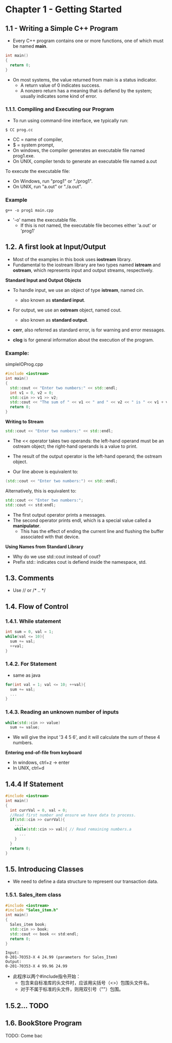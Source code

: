 # Chapter 1 - Getting Started

## 1.1 - Writing a Simple C++ Program

 - Every C++ program contains one or more functions, one of which must be named **main**.

```cpp
int main()
{
  return 0;
}
```

 - On most systems, the value returned from main is a status indicator.
   - A return value of 0 indicates success.
   - A nonzero return has a meaning that is defiend by the system; usually indicates some kind of error.

### 1.1.1. Compiling and Executing our Program

 - To run using command-line interface, we typically run:

```
$ CC prog.cc
```
 - CC = name of compiler,
 - $ = system prompt,
 - On windows, the compiler generates an executable file named prog1.exe. 
 - On UNIX, compiler tends to generate an executable file named a.out

To execute the executable file:
 - On Windows, run "prog1" or "./prog1".
 - On UNIX, run "a.out" or "./a.out".

### Example
```
g++ -o prog1 main.cpp
```
 - '-o' names the executable file.
   - If this is not named, the executable file becomes either 'a.out' or 'prog1'

## 1.2. A first look at Input/Output
 - Most of the examples in this book uses **iostream** library.
 - Fundamental to the iostream library are two types named **istream** and **ostream**, which represents input and output streams, respectively.

**Standard Input and Output Objects**

 - To handle input, we use an object of type **istream**, named cin.
   - also known as **standard input**.

 - For output, we use an **ostream** object, named cout. 
   - also known as **standard output**.

 - **cerr**, also referred as standard error, is for warning and error messages.

 - **clog** is for general information about the execution of the program.

### Example:
simpleIOProg.cpp
```cpp
#include <iostream>
int main()
{
  std::cout << "Enter two numbers:" << std::endl;
  int v1 = 0, v2 = 0;
  std::cin >> v1 >> v2;
  std::cout << "The sum of " << v1 << " and " << v2 << " is " << v1 + v2 << std::endl;
  return 0;
}
```

**Writing to Stream**
```cpp
std::cout << "Enter two numbers:" << std::endl;
```
 - The << operator takes two operands: the left-hand operand must be an ostream object; the right-hand operands is a value to print.
 - The result of the output operator is the left-hand operand; the ostream object.

  - Our line above is equivalent to:

```cpp
(std::cout << "Enter two numbers:") << std::endl;
```

Alternatively, this is equivalent to:
```cpp
std::cout << "Enter two numbers:";
std::cout << std:endl;
```

 - The first output operator prints a messages.
 - The second operator prints endl, which is a special value called a **manipulator**.
   - This has the effect of ending the current line and flushing the buffer associated with that device.

**Using Names from Standard Library**
 - Why do we use std::cout instead of cout? 
 - Prefix std:: indicates cout is defiend inside the namespace, std.

## 1.3. Comments
 - Use // or /* .. */

## 1.4. Flow of Control
### 1.4.1. While statement
```cpp
int sum = 0, val = 1;
while(val <= 10){
  sum += val;
  ++val;
}
```

### 1.4.2. For Statement 
 - same as java
```cpp
for(int val = 1; val <= 10; ++val){
  sum += val;
  ...
}
```

### 1.4.3. Reading an unknown number of inputs
```cpp
while(std::cin >> value)
  sum += value;
```
 - We will give the input '3 4 5 6', and it will calculate the sum of these 4 numbers.

**Entering end-of-file from keyboard**
 - In windows, ctrl+z -> enter
 - In UNIX, ctrl+d

## 1.4.4 If Statement

```cpp
#include <iostream>
int main()
{
  int currVal = 0, val = 0;
  //Read first number and ensure we have data to process.
  if(std::cin >> currVal){
    ....
    while(std::cin >> val){ // Read remaining numbers.a
      ...
    }
  }
  return 0;
}
```

## 1.5. Introducing Classes
 - We need to define a data structure to represent our transaction data.

### 1.5.1. Sales_item class

```cpp
#include <iostream>
#include "Sales_item.h"
int main()
{
  Sales_item book;
  std::cin >> book;
  std::cout << book << std:endl;
  return 0; 
}
```
```
Input:
0-201-70353-X 4 24.99 (parameters for Sales_Item)
Output:
0-201-70353-X 4 99.96 24.99 
```

 - 此程序以两个#include指令开始：
   - 包含来自标准库的头文件时，应该用尖括号（<>）包围头文件名。
   - 对于不属于标准的头文件，则用双引号（""）包围。

## 1.5.2... TODO

## 1.6. BookStore Program
TODO: Come bac